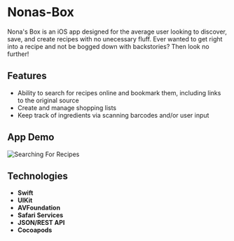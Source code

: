# Nonas-Box

Nona's Box is an iOS app designed for the average user looking to discover, save, and create recipes with no unecessary fluff. 
Ever wanted to get right into a recipe and not be bogged down with backstories? Then look no further!


## Features
* Ability to search for recipes online and bookmark them, including links to the original source
* Create and manage shopping lists
* Keep track of ingredients via scanning barcodes and/or user input

## App Demo
![Searching For Recipes](https://github.com/Jason-Ruan/Nonas-Box/blob/master/gifs/recipe_search%2Bdetails.gif)

## Technologies
* __Swift__
* __UIKit__
* __AVFoundation__
* __Safari Services__
* __JSON/REST API__
* __Cocoapods__
